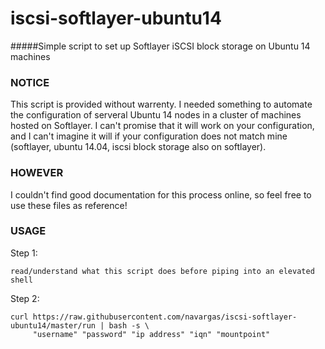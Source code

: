 # iscsi-softlayer-ubuntu14
#####Simple script to set up Softlayer iSCSI block storage on Ubuntu 14 machines

### NOTICE
This script is provided without warrenty. I needed something to automate the configuration of
serveral Ubuntu 14 nodes in a cluster of machines hosted on Softlayer. I can't promise that it
will work on your configuration, and I can't imagine it will if your configuration does not
match mine (softlayer, ubuntu 14.04, iscsi block storage also on softlayer).

### HOWEVER
I couldn't find good documentation for this process online, so feel free to use these files as reference!

### USAGE
Step 1:
```
read/understand what this script does before piping into an elevated shell
```
Step 2:
```
curl https://raw.githubusercontent.com/navargas/iscsi-softlayer-ubuntu14/master/run | bash -s \
     "username" "password" "ip address" "iqn" "mountpoint"
```
